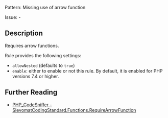 Pattern: Missing use of arrow function

Issue: -

## Description

Requires arrow functions.

Rule provides the following settings:

* `allowNested` (defaults to `true`)
* `enable`: either to enable or not this rule. By default, it is enabled for PHP versions 7.4 or higher.

## Further Reading

* [PHP_CodeSniffer - SlevomatCodingStandard.Functions.RequireArrowFunction](https://github.com/slevomat/coding-standard/blob/master/doc/functions.md#slevomatcodingstandardfunctionsrequirearrowfunction-)